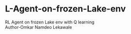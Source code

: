 # L-Agent-on-frozen-Lake-env
RL Agent on frozen Lake env with Q learning
<br>
Author-Omkar Namdeo Lekawale
